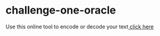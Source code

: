 # challenge-one-oracle

<p> Use this online tool to encode or decode your text<a href="http://www.decode-challenge.com/"> click here</a></p>
